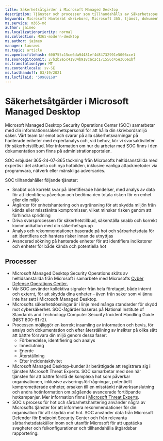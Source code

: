 ```yaml
---
title: Säkerhetsåtgärder i Microsoft Managed Desktop
description: Tjänster och processer som tillhandahålls av Säkerhetsoperationscenter
keywords: Microsoft Hanterat skrivbord, Microsoft 365, tjänst, dokumentation
ms.service: m365-md
author: jaimeo
ms.localizationpriority: normal
ms.collection: M365-modern-desktop
ms.author: jaimeo
manager: laurawi
ms.topic: article
ms.openlocfilehash: 600755c15ce6da94481ef4d84732991e5006cce1
ms.sourcegitcommit: 27b2b2e5c41934b918cac2c171556c45e36661bf
ms.translationtype: MT
ms.contentlocale: sv-SE
ms.lasthandoff: 03/19/2021
ms.locfileid: "50908168"
---
```

# <a name="security-operations-in-microsoft-managed-desktop"></a>Säkerhetsåtgärder i Microsoft Managed Desktop

Microsoft Managed Desktop Security Operations Center (SOC) samarbetar med din informationssäkerhetspersonal för att hålla din skrivbordsmiljö säker. Vårt team tar emot och svarar på alla säkerhetsvarningar på hanterade enheter med expertanalys och, vid behov, kör vi svarsaktiviteter för säkerhetstillbud. Mer information om hur du arbetar med SOC finns i den dokumentation som finns på administrationsportalen.

SOC erbjuder 365-24-07-365 täckning från Microsofts heltidsanställda med expertis i det aktuella och nya hotbilden, inklusive vanliga attackmetoder via programvara, nätverk eller mänskliga adversaries.

SOC tillhandahåller följande tjänster:
- Snabbt och korrekt svar på identifierade händelser, med analys av data för att identifiera påverkan och bedöma den totala risken för en enhet eller din miljö
- Åtgärder för enhetshantering och avgränsning för att skydda miljön från kända eller misstänkta kompromisser, vilket minskar risken genom att förhindra spridning
- Driva svarsprocessen för säkerhetstillbud, säkerställa snabb och korrekt kommunikation med din säkerhetsgrupp
- Analys och rekommendationer baserade på hot och sårbarhetsdata för att identifiera och hantera risker innan de utnyttjas
- Avancerad sökning på hanterade enheter för att identifiera indikatorer och enheter för både kända och potentiella hot

## <a name="processes"></a>Processer

- Microsoft Managed Desktop Security Operations sköts av heltidsanställda från Microsoft i samarbete med Microsofts [Cyber Defense Operations Center.](https://www.microsoft.com/msrc/cdoc) 
- Vår SOC använder kollektiva signaler från hela företaget, både internt och externt, för att skydda dina enheter – även från saker som vi ännu inte har sett i Microsoft Managed Desktop.
- Microsofts säkerhetslösningar är i linje med många standarder för skydd mot cybersäkerhet. SOC-åtgärder baseras på National Institute of Standards and Technology Computer Security Incident Handling Guide (NIST 800-61 r2).
- Processen möjliggör en korrekt insamling av information och bevis, för analys och dokumentation och efter återställning av insikter på olika sätt att bättre försvara din miljö genom dessa faser:
    - Förberedelse, identifiering och analys
    - Inneslutning
    - Enerde
    - Återställning
    - Efter incidentaktivitet
- Microsoft Managed Desktop-kunder är berättigade att registrera sig i tjänsten Microsoft Threat Experts. SOC samarbetar med den här tjänsten för att bättre förstå de komplexa hot som påverkar organisationen, inklusive aviseringsförfrågningar, potentiellt komprometterade enheter, orsaken till en misstänkt nätverksanslutning och andra hotinformation om pågående avancerade fortlöpande hotkampanjer. Mer information finns i [Microsoft Threat Experts](/windows/security/threat-protection/microsoft-defender-atp/microsoft-threat-experts).
- SOC:s process för hot och sårbarhetshantering använder några av Microsofts tjänster för att informera rekommendationer för din organisation för att skydda mot hot. SOC använder data från Microsoft Defender för Endpoint Security Center och från relevanta sårbarhetsdatakällor inom och utanför Microsoft för att upptäcka svagheter och felkonfigurationer och tillhandahålla åtgärdsbar rapportering.